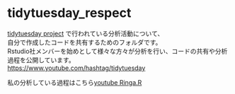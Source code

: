 # tidytuesday_respect


[tidytuesday project](https://github.com/rfordatascience/tidytuesday) で行われている分析活動について、  
自分で作成したコードを共有するためのフォルダです。  
Rstudio社メンバーを始めとして様々な方々が分析を行い、コードの共有や分析過程を公開しています。  
https://www.youtube.com/hashtag/tidytuesday  


私の分析している過程はこちら[youtube Ringa.R](https://www.youtube.com/channel/UChRDnLvAIOsFzhK7ktyrlWg)  



